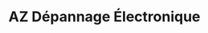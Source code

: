 ---
title: "AZ Dépannage Électronique"
url: /montpellier/az-depannage-electronique/
shop: matériel informatique
---